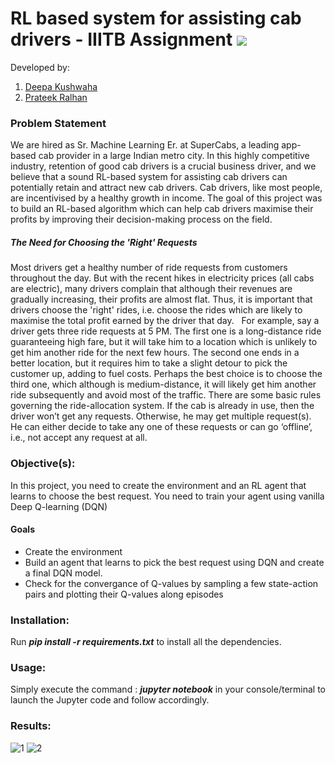 # RL based system for assisting cab drivers - IIITB Assignment [![](https://img.shields.io/badge/Prateek-Ralhan-brightgreen.svg?colorB=ff0000)](https://prateekralhan.github.io/)


Developed by:
1. [Deepa Kushwaha](https://github.com/deepakush)
2. [Prateek Ralhan](https://github.com/prateekralhan)

### Problem Statement
We are hired as Sr. Machine Learning Er. at SuperCabs, a leading app-based cab provider in a large Indian metro city. In this highly competitive industry, retention of good cab drivers is a crucial business driver, and we believe that a sound RL-based system for assisting cab drivers can potentially retain and attract new cab drivers. Cab drivers, like most people, are incentivised by a healthy growth in income. The goal of this project was to build an RL-based algorithm which can help cab drivers maximise their profits by improving their decision-making process on the field.

##### The Need for Choosing the 'Right' Requests
Most drivers get a healthy number of ride requests from customers throughout the day. But with the recent hikes in electricity prices (all cabs are electric), many drivers complain that although their revenues are gradually increasing, their profits are almost flat. Thus, it is important that drivers choose the 'right' rides, i.e. choose the rides which are likely to maximise the total profit earned by the driver that day.
&nbsp;
For example, say a driver gets three ride requests at 5 PM. The first one is a long-distance ride guaranteeing high fare, but it will take him to a location which is unlikely to get him another ride for the next few hours. The second one ends in a better location, but it requires him to take a slight detour to pick the customer up, adding to fuel costs. Perhaps the best choice is to choose the third one, which although is medium-distance, it will likely get him another ride subsequently and avoid most of the traffic. 
There are some basic rules governing the ride-allocation system. If the cab is already in use, then the driver won’t get any requests. Otherwise, he may get multiple request(s). He can either decide to take any one of these requests or can go ‘offline’, i.e., not accept any request at all. 

### Objective(s):
In this project, you need to create the environment and an RL agent that learns to choose the best request. You need to train your agent using vanilla Deep Q-learning (DQN) 

#### Goals
* Create the environment
* Build an agent that learns to pick the best request using DQN and create a final DQN model.
* Check for the convergance of Q-values by sampling a few state-action pairs and plotting their Q-values along episodes

### Installation:
Run ***pip install -r requirements.txt*** to install all the dependencies.

### Usage:
Simply execute the command : ***jupyter notebook*** in your console/terminal to launch the Jupyter code and follow accordingly.

### Results:
![1](https://user-images.githubusercontent.com/29462447/92985720-d7db3b80-f4d2-11ea-8852-b5cb410eca03.png)
![2](https://user-images.githubusercontent.com/29462447/92985721-d9a4ff00-f4d2-11ea-909b-e17904cfdb0a.png)


